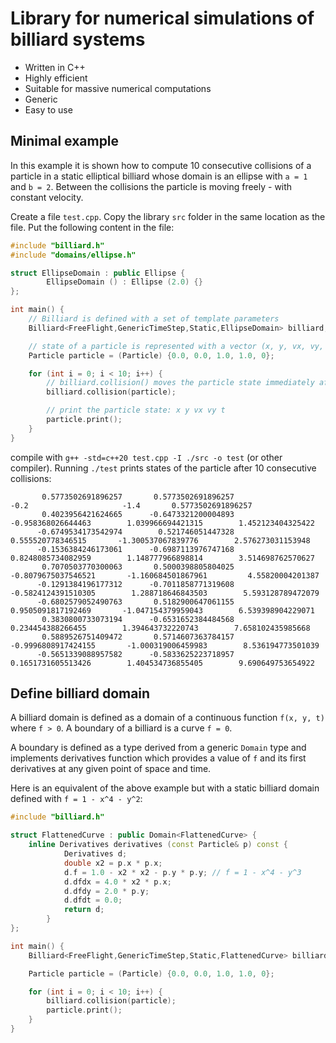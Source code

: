 # Library for numerical simulations of billiard systems

- Written in C++
- Highly efficient
- Suitable for massive numerical computations
- Generic
- Easy to use

## Minimal example

In this example it is shown how to compute 10 consecutive collisions of a particle in a static elliptical billiard whose domain is an ellipse with `a = 1` and `b = 2`. Between the collisions the particle is moving freely - with constant velocity.

Create a file `test.cpp`. Copy the library `src` folder in the same location as the file. Put the following content in the file:

```c++
#include "billiard.h"
#include "domains/ellipse.h"

struct EllipseDomain : public Ellipse {
        EllipseDomain () : Ellipse (2.0) {}
};

int main() {
    // Billiard is defined with a set of template parameters
    Billiard<FreeFlight,GenericTimeStep,Static,EllipseDomain> billiard;

    // state of a particle is represented with a vector (x, y, vx, vy, t)
    Particle particle = (Particle) {0.0, 0.0, 1.0, 1.0, 0};

    for (int i = 0; i < 10; i++) {
        // billiard.collision() moves the particle state immediately after the next collision
        billiard.collision(particle);

        // print the particle state: x y vx vy t
        particle.print();
    }
}
```

compile with `g++ -std=c++20 test.cpp -I ./src -o test` (or other compiler).
Running `./test` prints states of the particle after 10 consecutive collisions:

```text
       0.5773502691896257       0.5773502691896257                     -0.2                     -1.4       0.5773502691896257
       0.4023956421624665      -0.6473321200004893       -0.958368026644463        1.039966694421315        1.452123404325422
      -0.6749534173542974        0.521746051447328        0.555520778346515       -1.300537067839776        2.576273031153948
      -0.1536384246173061      -0.6987113976747168       0.8248085734082959        1.148777966898814        3.514698762570627
       0.7070503770300063       0.5000398805804025      -0.8079675037546521       -1.160684501867961         4.55820004201387
      -0.1291384196177312      -0.7011858771319608      -0.5824124391510305        1.288718646843503        5.593128789472079
      -0.6802579052490763       0.5182900647061155       0.9505091817192469       -1.047154379959043        6.539398904229071
       0.3830800733073194      -0.6531652384484568        0.234454388266455        1.394643732220743        7.658102435985668
       0.5889526751409472       0.5714607363784157      -0.9996808917424155       -1.000319006459983        8.536194773501039
      -0.5651339088957582      -0.5833625223718957       0.1651731605513426        1.404534736855405        9.690649753654922
```

## Define billiard domain

A billiard domain is defined as a domain of a continuous function `f(x, y, t)` where `f > 0`. A boundary of a billiard is a curve `f = 0`.

A boundary is defined as a type derived from a generic `Domain` type and implements derivatives function which provides a value of `f` and its first derivatives at any given point of space and time.

Here is an equivalent of the above example but with a static billiard domain defined with `f = 1 - x^4 - y^2`:

```c++
#include "billiard.h"

struct FlattenedCurve : public Domain<FlattenedCurve> {
    inline Derivatives derivatives (const Particle& p) const {
            Derivatives d;
            double x2 = p.x * p.x; 
            d.f = 1.0 - x2 * x2 - p.y * p.y; // f = 1 - x^4 - y^3
            d.dfdx = 4.0 * x2 * p.x;
            d.dfdy = 2.0 * p.y;
            d.dfdt = 0.0; 
            return d;
        }
};

int main() {
    Billiard<FreeFlight,GenericTimeStep,Static,FlattenedCurve> billiard;

    Particle particle = (Particle) {0.0, 0.0, 1.0, 1.0, 0};

    for (int i = 0; i < 10; i++) {
        billiard.collision(particle);
        particle.print();
    }
}
```
